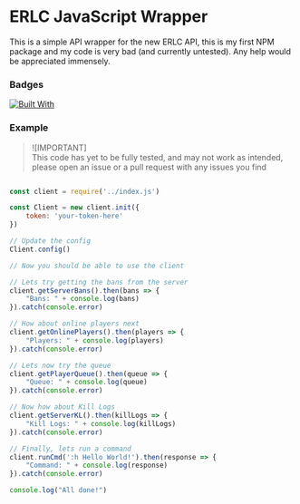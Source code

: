 # ERLC JavaScript Wrapper

This is a simple API wrapper for the new ERLC API, this is my first NPM package and my code is very bad (and currently untested). Any help would be appreciated immensely.

### Badges

[![Built With](https://img.shields.io/badge/Built%20With-Node.JS-Green?style=for-the-badge&logo=nodedotjs&link=http://nodejs.org/)](http://nodejs.org/)

### Example

> ![IMPORTANT] \
> This code has yet to be fully tested, and may not work as intended, please open an issue or a pull request with any issues you find


```javascript

const client = require('../index.js')

const Client = new client.init({
    token: 'your-token-here'
})

// Update the config
Client.config()

// Now you should be able to use the client

// Lets try getting the bans from the server
client.getServerBans().then(bans => {
    "Bans: " + console.log(bans)
}).catch(console.error)

// How about online players next
client.getOnlinePlayers().then(players => {
    "Players: " + console.log(players)
}).catch(console.error)

// Lets now try the queue
client.getPlayerQueue().then(queue => {
    "Queue: " + console.log(queue)
}).catch(console.error)

// Now how about Kill Logs
client.getServerKL().then(killLogs => {
    "Kill Logs: " + console.log(killLogs)
}).catch(console.error)

// Finally, lets run a command
client.runCmd(':h Hello World!').then(response => {
    "Command: " + console.log(response)
}).catch(console.error)

console.log("All done!")

```
